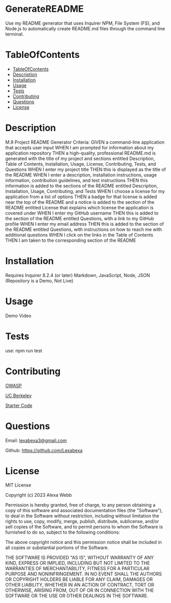 # GenerateREADME

Use my README generator that uses Inquirer NPM, File System (FS), and Node.js to automatically create README.md files through the command line terminal.

# TableOfContents

* [TableOfContents](#tableofcontents)
* [Description](#description)
* [Installation](#installation)
* [Usage](#usage)
* [Tests](#tests)
* [Contributing](#contributing)
* [Questions](#questions)
* [License](#license)

# Description

M.9 Project README Generator Criteria: GIVEN a command-line application that accepts user input WHEN I am prompted for information about my application repository THEN a high-quality, professional README.md is generated with the title of my project and sections entitled Description, Table of Contents, Installation, Usage, License, Contributing, Tests, and Questions WHEN I enter my project title THEN this is displayed as the title of the README WHEN I enter a description, installation instructions, usage information, contribution guidelines, and test instructions THEN this information is added to the sections of the README entitled Description, Installation, Usage, Contributing, and Tests WHEN I choose a license for my application from a list of options THEN a badge for that license is added near the top of the README and a notice is added to the section of the README entitled License that explains which license the application is covered under WHEN I enter my GitHub username THEN this is added to the section of the README entitled Questions, with a link to my GitHub profile WHEN I enter my email address THEN this is added to the section of the README entitled Questions, with instructions on how to reach me with additional questions WHEN I click on the links in the Table of Contents THEN I am taken to the corresponding section of the README

# Installation

Requires Inquirer 8.2.4 (or later)
Markdown, JavaScript, Node, JSON
(Repository is a Demo, Not Live)

# Usage 
Demo Video


# Tests

use:
npm run test

# Contributing
[OWASP](https://owasp.org/www-community/password-special-characters)

[UC Berkeley](https://courses.bootcampspot.com/courses/3634/external_tools/249)

[Starter Code](https://github.com/coding-boot-camp/potential-enigma)

# Questions

Email: <lexabexa3@gmail.com>

Github: <https://github.com/Lexabexa>

# License

MIT License

Copyright (c) 2023 Alexa Webb

Permission is hereby granted, free of charge, to any person obtaining a copy
of this software and associated documentation files (the "Software"), to deal
in the Software without restriction, including without limitation the rights
to use, copy, modify, merge, publish, distribute, sublicense, and/or sell
copies of the Software, and to permit persons to whom the Software is
furnished to do so, subject to the following conditions:

The above copyright notice and this permission notice shall be included in all
copies or substantial portions of the Software.

THE SOFTWARE IS PROVIDED "AS IS", WITHOUT WARRANTY OF ANY KIND, EXPRESS OR
IMPLIED, INCLUDING BUT NOT LIMITED TO THE WARRANTIES OF MERCHANTABILITY,
FITNESS FOR A PARTICULAR PURPOSE AND NONINFRINGEMENT. IN NO EVENT SHALL THE
AUTHORS OR COPYRIGHT HOLDERS BE LIABLE FOR ANY CLAIM, DAMAGES OR OTHER
LIABILITY, WHETHER IN AN ACTION OF CONTRACT, TORT OR OTHERWISE, ARISING FROM,
OUT OF OR IN CONNECTION WITH THE SOFTWARE OR THE USE OR OTHER DEALINGS IN THE
SOFTWARE.

